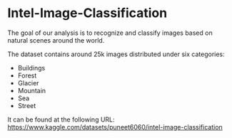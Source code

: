 # Intel-Image-Classification
The goal of our analysis is to recognize and classify images based on natural scenes around the world.

The dataset contains around 25k images distributed under six categories:  
- Buildings
- Forest
- Glacier
- Mountain
- Sea
- Street


It can be found at the following URL: https://www.kaggle.com/datasets/puneet6060/intel-image-classification  
